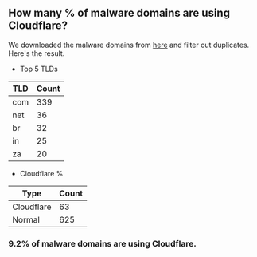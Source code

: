 ## How many % of malware domains are using Cloudflare?


We downloaded the malware domains from [here](https://urlhaus.abuse.ch) and filter out duplicates.
Here's the result.


[//]: # (start replacement)


- Top 5 TLDs

| TLD | Count |
| --- | --- |
| com | 339 |
| net | 36 |
| br | 32 |
| in | 25 |
| za | 20 |


- Cloudflare %

| Type | Count |
| --- | --- |
| Cloudflare | 63 |
| Normal | 625 |


### 9.2% of malware domains are using Cloudflare.